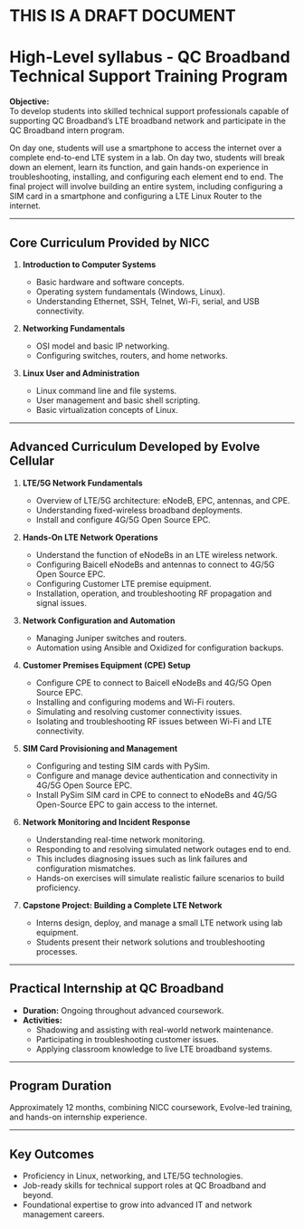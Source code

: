 # THIS IS A DRAFT DOCUMENT 

# High-Level syllabus - QC Broadband Technical Support Training Program 

**Objective:**  
To develop students into skilled technical support professionals capable of supporting QC Broadband’s LTE broadband network and participate in the QC Broadband intern program.

On day one, students will use a smartphone to access the internet over a complete end-to-end LTE system in a lab. On day two, students will break down an element, learn its function, and gain hands-on experience in troubleshooting, installing, and configuring each element end to end. The final project will involve building an entire system, including configuring a SIM card in a smartphone and configuring a LTE Linux Router to the internet.

---

## Core Curriculum Provided by NICC

1. **Introduction to Computer Systems**
   - Basic hardware and software concepts.
   - Operating system fundamentals (Windows, Linux).
   - Understanding Ethernet, SSH, Telnet, Wi-Fi, serial, and USB connectivity. 

2. **Networking Fundamentals**
   - OSI model and basic IP networking.
   - Configuring switches, routers, and home networks.

3. **Linux User and Administration**
   - Linux command line and file systems.
   - User management and basic shell scripting.
   - Basic virtualization concepts of Linux.

---

## Advanced Curriculum Developed by Evolve Cellular

1. **LTE/5G Network Fundamentals**
   - Overview of LTE/5G architecture: eNodeB, EPC, antennas, and CPE.
   - Understanding fixed-wireless broadband deployments.
   - Install and configure 4G/5G Open Source EPC. 

2. **Hands-On LTE Network Operations**
   - Understand the function of eNodeBs in an LTE wireless network.
   - Configuring Baicell eNodeBs and antennas to connect to 4G/5G Open Source EPC. 
   - Configuring Customer LTE premise equipment.
   - Installation, operation, and troubleshooting RF propagation and signal issues.

3. **Network Configuration and Automation**
   - Managing Juniper switches and routers.
   - Automation using Ansible and Oxidized for configuration backups.

4. **Customer Premises Equipment (CPE) Setup**
   - Configure CPE to connect to Baicell eNodeBs and 4G/5G Open Source EPC.
   - Installing and configuring modems and Wi-Fi routers.
   - Simulating and resolving customer connectivity issues.
   - Isolating and troubleshooting RF issues between Wi-Fi and LTE connectivity. 

5. **SIM Card Provisioning and Management**
   - Configuring and testing SIM cards with PySim.
   - Configure and manage device authentication and connectivity in 4G/5G Open Source EPC.
   - Install PySim SIM card in CPE to connect to eNodeBs and 4G/5G Open-Source EPC to gain access to the internet.

6. **Network Monitoring and Incident Response**
   - Understanding real-time network monitoring.
   - Responding to and resolving simulated network outages end to end.
   - This includes diagnosing issues such as link failures and configuration mismatches.
   - Hands-on exercises will simulate realistic failure scenarios to build proficiency.

7. **Capstone Project: Building a Complete LTE Network**
   - Interns design, deploy, and manage a small LTE network using lab equipment.
   - Students present their network solutions and troubleshooting processes.

---

## Practical Internship at QC Broadband

- **Duration:** Ongoing throughout advanced coursework.
- **Activities:**
   - Shadowing and assisting with real-world network maintenance.
   - Participating in troubleshooting customer issues.
   - Applying classroom knowledge to live LTE broadband systems.

---

## Program Duration

Approximately 12 months, combining NICC coursework, Evolve-led training, and hands-on internship experience.

---

## Key Outcomes

- Proficiency in Linux, networking, and LTE/5G technologies.
- Job-ready skills for technical support roles at QC Broadband and beyond.
- Foundational expertise to grow into advanced IT and network management careers.
